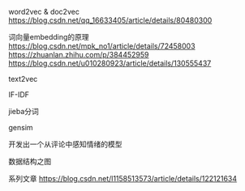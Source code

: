 
word2vec & doc2vec
https://blog.csdn.net/qq_16633405/article/details/80480300

词向量embedding的原理
https://blog.csdn.net/mpk_no1/article/details/72458003
https://zhuanlan.zhihu.com/p/384452959
https://blog.csdn.net/u010280923/article/details/130555437


text2vec



IF-IDF



jieba分词



gensim



开发出一个从评论中感知情绪的模型


数据结构之图


系列文章 https://blog.csdn.net/l1158513573/article/details/122121634